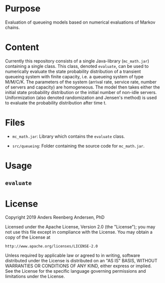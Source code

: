 # Purpose
Evaluation of queueing models based on numerical evaluations of Markov chains.

# Content
Currently this repository consists of a single Java-library (`mc_math.jar`) containing a single class. This class, denoted `evaluate`, can be used to numerically evaluate the state probability distribution of a transient queueing system with finite capacity, i.e. a queueing system of type M/M/C/K. The parameters of the system (arrival rate, service rate, number of servers and capacity) are homogeneous. The model then takes either the initial state probability distribution or the initial number of non-idle servers. Uniformization (also denoted randomization and Jensen's method) is used to evaluate the probability distribution after time t. 

# Files

- `mc_math.jar`: Library which contains the `evaluate` class.

- `src/queueing`: Folder containing the source code for `mc_math.jar`.  

# Usage

## `evaluate`

# License
Copyright 2019 Anders Reenberg Andersen, PhD

Licensed under the Apache License, Version 2.0 (the "License");
you may not use this file except in compliance with the License.
You may obtain a copy of the License at

    http://www.apache.org/licenses/LICENSE-2.0

Unless required by applicable law or agreed to in writing, software
distributed under the License is distributed on an "AS IS" BASIS,
WITHOUT WARRANTIES OR CONDITIONS OF ANY KIND, either express or implied.
See the License for the specific language governing permissions and
limitations under the License.
